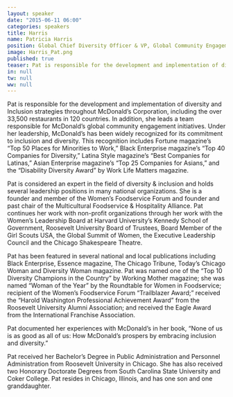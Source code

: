 ```yaml
---
layout: speaker
date: "2015-06-11 06:00"
categories: speakers
title: Harris 
name: Patricia Harris 
position: Global Chief Diversity Officer & VP, Global Community Engagement for the McDonald’s Corporation
image: Harris_Pat.png
published: true
teaser: Pat is responsible for the development and implementation of diversity and Inclusion strategies throughout McDonald’s Corporation, including the over 33,500 restaurants in 120 countries.
in: null
tw: null
ww: null
---
```

Pat is responsible for the development and implementation of diversity and Inclusion strategies throughout McDonald’s Corporation, including the over 33,500 restaurants in 120 countries. In addition, she leads a team responsible for McDonald’s global community engagement initiatives. Under her leadership, McDonald’s has been widely recognized for its commitment to inclusion and diversity. This recognition includes Fortune magazine’s “Top 50 Places for Minorities to Work,” Black Enterprise magazine’s “Top 40 Companies for Diversity,” Latina Style magazine’s “Best Companies for Latinas,” Asian Enterprise magazine’s “Top 25 Companies for Asians,” and the “Disability Diversity Award” by Work Life Matters magazine.  

Pat is considered an expert in the field of diversity & inclusion and holds several leadership positions in many national organizations. She is a founder and member of the Women’s Foodservice Forum and founder and past chair of the Multicultural Foodservice & Hospitality Alliance. Pat continues her work with non-profit organizations through her work with the Women’s Leadership Board at Harvard University’s Kennedy School of Government, Roosevelt University Board of Trustees, Board Member of the Girl Scouts USA, the Global Summit of Women, the Executive Leadership Council and the Chicago Shakespeare Theatre.

Pat has been featured in several national and local publications including Black Enterprise, Essence magazine, The Chicago Tribune, Today’s Chicago Woman and Diversity Woman magazine. Pat was named one of the “Top 10 Diversity Champions in the Country” by Working Mother magazine; she was named “Woman of the Year” by the Roundtable for Women in Foodservice; recipient of the Women’s Foodservice Forum “Trailblazer Award;” received the “Harold Washington Professional Achievement Award” from the Roosevelt University Alumni Association; and received the Eagle Award from the International Franchise Association.

Pat documented her experiences with McDonald’s in her book, “None of us is as good as all of us: How McDonald’s prospers by embracing inclusion and diversity.” 

Pat received her Bachelor’s Degree in Public Administration and Personnel Administration from Roosevelt University in Chicago. She has also received two Honorary Doctorate Degrees from South Carolina State University and Coker College. Pat resides in Chicago, Illinois, and has one son and one granddaughter. 
